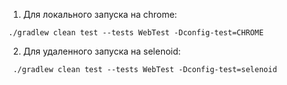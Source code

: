 1. Для локального запуска на chrome:
```
./gradlew clean test --tests WebTest -Dconfig-test=CHROME
```


2. Для удаленного запуска на selenoid:
```
 ./gradlew clean test --tests WebTest -Dconfig-test=selenoid
```